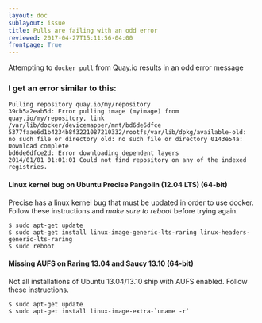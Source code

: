 ```yaml
---
layout: doc
sublayout: issue
title: Pulls are failing with an odd error
reviewed: 2017-04-27T15:11:56-04:00
frontpage: True
---
```

Attempting to `docker pull` from Quay.io results in an odd error message


### I get an error similar to this:

```
Pulling repository quay.io/my/repository
39cb5a2eab5d: Error pulling image (myimage) from quay.io/my/repository, link /var/lib/docker/devicemapper/mnt/bd6de6dfce
5377faae6d1b4234b8f3221087210332/rootfs/var/lib/dpkg/available-old:
no such file or directory old: no such file or directory 0143e54a: Download complete
bd6de6dfce2d: Error downloading dependent layers
2014/01/01 01:01:01 Could not find repository on any of the indexed registries.
```

#### Linux kernel bug on Ubuntu Precise Pangolin (12.04 LTS) (64-bit)

Precise has a linux kernel bug that must be updated in order to use docker. Follow these instructions and _make sure to reboot_ before trying again.

```
$ sudo apt-get update
$ sudo apt-get install linux-image-generic-lts-raring linux-headers-generic-lts-raring
$ sudo reboot
```

#### Missing AUFS on Raring 13.04 and Saucy 13.10 (64-bit)

Not all installations of Ubuntu 13.04/13.10 ship with AUFS enabled. Follow these instructions.

```
$ sudo apt-get update
$ sudo apt-get install linux-image-extra-`uname -r`
```
